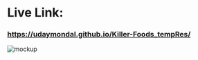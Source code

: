 # Live Link: 
### https://udaymondal.github.io/Killer-Foods_tempRes/

![mockup](https://user-images.githubusercontent.com/58623748/118371182-3c541a80-b5cd-11eb-82d3-09c7f549f19e.png)

